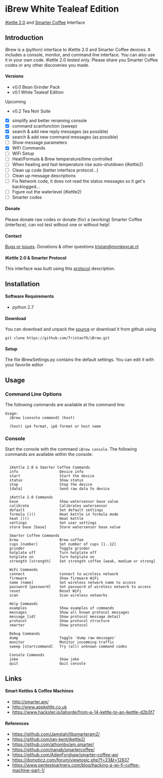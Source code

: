 # iBrew White Tealeaf Edition
[iKettle 2.0](http://smarter.am/ikettle) and [Smarter Coffee](http://smarter.am/coffee) Interface

## Introduction
iBrew is a (python) interface to iKettle 2.0 and Smarter Coffee devices. It includes a console, monitor, and command line interface. You can also use it in your own code. iKettle 2.0 tested only.  Please share you Smarter Coffee codes or any other discoveries you made.

#### Versions
 * v0.0 Bean Grinder Pack
 * v0.1 White Tealeaf Edition
 
Upcoming
 
 * v0.2 Tea Noir Suite
 - [x] simplify and better renaming console
 - [x] command scanfunction (sweep)
 - [x] search & add new reply messages (as possible)
 - [x] search & add new command messages (as possible)
 - [ ] Show message parameters
 - [x] WiFi Commands
 - [ ] WiFi Setup
 - [ ] Heat/Formula & Brew temperature/time controlled
 - [ ] When heating and fast temperature rise auto-shutdown (iKettle2)
 - [ ] Clean up code (better interface protocol...)
 - [ ] Clean up message descriptions
 - [ ] Fix Network code, it does not read the status messages so it get's backlogged...
 - [ ] Figure out the waterlevel (iKettle2)
 - [ ] Smarter codes
 
#### Donate
Please donate raw codes or donate (for) a (working) Smarter Coffee (interface), can not test without one or without help!

#### Contact
[Bugs or issues](https://github.com/Tristan79/iBrew/issues). Donations & other questions <tristan@monkeycat.nl>

#### iKettle 2.0 & Smarter Protocol
This interface was built using this [protocol](https://github.com/Tristan79/iBrew/blob/master/smarter.txt) description.

## Installation

#### Software Requirements 
* python 2.7

#### Download
You can download and unpack the [source](https://github.com/Tristan79/iBrew/archive/master.zip) or
 download it from github using
```
git clone https://github.com/Tristan79/iBrew.git
```

#### Setup
The file iBrewSettings.py contains the default settings. You can edit it with your favorite editor

## Usage

### Command Line Options
 The following commands are available at the command line:
 
```
Usage:
  iBrew [console command] (host)

  (host) ip4 format, ip6 format or host name
```

### Console
Start the console with the command `iBrew console`. The following commands are available within the console:

```

  iKettle 2.0 & Smarter Coffee Commands
  info                   Device info
  start                  Start the device
  status                 Show status
  stop                   Stop the device
  [data]                 Send raw data to device

  iKettle 2.0 Commands
  base                   Show watersensor base value
  calibrate              Calibrates watersensor
  default                Set default settings
  formula ()()           Heat kettle in formula mode
  heat ()()              Heat kettle
  settings               Set user settings
  store base [base]      Store watersensor base value

  Smarter Coffee Commands
  brew                   Brew coffee
  cups [number]          Set number of cups [1..12]
  grinder                Toggle grinder
  hotplate off           Turn hotplate off
  hotplate on            Turn hotplate on
  strength [strength]    Set strength coffee [weak, medium or strong]

  WiFi Commands
  connect                Connect to wireless network
  firmware               Show firmware WiFi
  name [name]            Set wireless network name to access
  password [password]    Set password of wireless network to access
  reset                  Reset WiFi
  scan                   Scan wireless networks

  Help Commands
  examples               Show examples of commands
  messages               Show all known protocol messages
  message [id]           Show protocol message detail
  protocol               Show protocol structure
  smarter                Show protocol

  Debug Commands
  dump                   Toggle 'dump raw messages'
  monitor                Monitor incomming traffic
  sweep [startcommand]   Try (all) unknown command codes

  Console Commands
  joke                   Show joke
  quit                   Quit console

```

## Links

#### Smart Kettles & Coffee Machines
  *    http://smarter.am/
  *    http://www.appkettle.co.uk
  *    https://www.hackster.io/lahorde/from-a-14-kettle-to-an-ikettle-d2b3f7
      
#### References
  *    https://github.com/Jamstah/libsmarteram2/
  *    https://github.com/ian-kent/ikettle2/
  *    https://github.com/athombv/am.smarter/
  *    https://github.com/nanab/smartercoffee/
  *    https://github.com/AdenForshaw/smarter-coffee-api
  *    https://domoticz.com/forum/viewtopic.php?f=23&t=12837
  *    https://www.pentestpartners.com/blog/hacking-a-wi-fi-coffee-machine-part-1/
